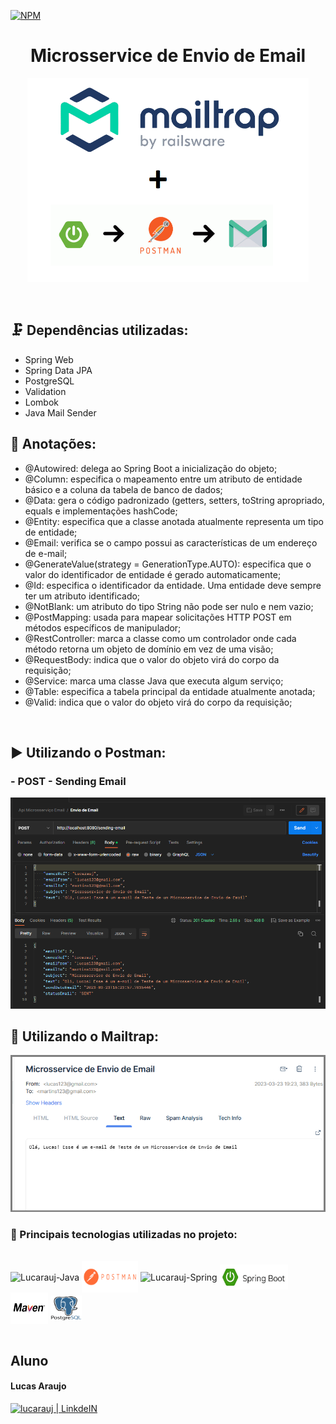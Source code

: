 [![NPM](https://img.shields.io/npm/l/react)](https://github.com/lucarauj/Microsservice-Envio-Email/blob/main/LICENSE)

<h1 align="center"> Microsservice de Envio de Email </h1>

<p align="center"><img width="450px" src="https://github.com/lucarauj/assets/blob/main/Mailtrap%2BSpringBootEmail%2BPostman.png" /></p>

<br>

## 🗜 Dependências utilizadas:

- Spring Web
- Spring Data JPA
- PostgreSQL
- Validation
- Lombok
- Java Mail Sender

## 📝 Anotações:

- @Autowired: delega ao Spring Boot a inicialização do objeto;
- @Column: especifica o mapeamento entre um atributo de entidade básico e a coluna da tabela de banco de dados;
- @Data: gera o código padronizado (getters, setters, toString apropriado, equals e implementações hashCode;
- @Entity: especifica que a classe anotada atualmente representa um tipo de entidade;
- @Email: verifica se o campo possui as características de um endereço de e-mail;
- @GenerateValue(strategy = GenerationType.AUTO): especifica que o valor do identificador de entidade é gerado automaticamente;
- @Id: especifica o identificador da entidade. Uma entidade deve sempre ter um atributo identificado;
- @NotBlank: um atributo do tipo String não pode ser nulo e nem vazio;
- @PostMapping: usada para mapear solicitações HTTP POST em métodos específicos de manipulador;
- @RestController: marca a classe como um controlador onde cada método retorna um objeto de domínio em vez de uma visão;
- @RequestBody: indica que o valor do objeto virá do corpo da requisição;
- @Service: marca uma classe Java que executa algum serviço;
- @Table: especifica a tabela principal da entidade atualmente anotada;
- @Valid: indica que o valor do objeto virá do corpo da requisição;

<br>


## ▶ Utilizando o Postman:

### - POST - Sending Email
<img width="750px" src="https://github.com/lucarauj/Microsservice-Envio-Email/blob/main/images/Postman.png"/>

<br>

## 📩 Utilizando o Mailtrap:

<img width="750px" src="https://github.com/lucarauj/Microsservice-Envio-Email/blob/main/images/mailTrap.png"/>

<br>

### 🚀 Principais tecnologias utilizadas no projeto:

<div style="display: inline_block"><br>
<img align="center" alt="Lucarauj-Java" height="30" width="40" src="https://cdn.jsdelivr.net/gh/devicons/devicon/icons/java/java-original.svg">
<img align="center" alt="Lucarauj-Postman" height="50" width="90" src="https://github.com/lucarauj/assets/blob/main/postman.png">
<img align="center" alt="Lucarauj-Spring" height="30" width="40" src="https://cdn.jsdelivr.net/gh/devicons/devicon/icons/spring/spring-original.svg">
<img align="center" alt="Lucarauj-SpringBoot" height="40" width="110" src="https://github.com/lucarauj/assets/blob/main/SpringBoot.jpeg">
<img align="center" alt="Lucarauj-Maven" height="50" width="60" src="https://github.com/lucarauj/assets/blob/main/Maven-Apache.svg">
<img align="center" alt="Lucarauj-Postgresql" height="40" width="50" src="https://github.com/lucarauj/assets/blob/main/postgresql.svg">
</div>

<br>

## Aluno

#### Lucas Araujo

<a href="https://www.linkedin.com/in/lucarauj"><img alt="lucarauj | LinkdeIN" width="40px" src="https://user-images.githubusercontent.com/43545812/144035037-0f415fc7-9f96-4517-a370-ccc6e78a714b.png" /></a>
